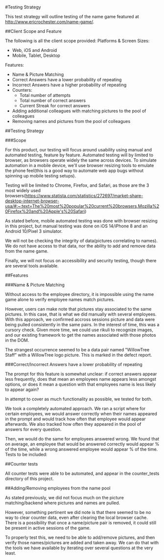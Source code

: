 #Testing Strategy

This test strategy will outline testing of the name game featured at http://www.ericrochester.com/name-game/.

##Client Scope and Feature

The following is all the client scope provided:
Platforms & Screen Sizes:
* Web, iOS and Android
* Mobile, Tablet, Desktop

Features:
* Name & Picture Matching
* Correct Answers have a lower probability of repeating
* Incorrect Answers have a higher probability of repeating
* Counters:
    * Total number of attempts
    * Total number of correct answers
    * Current Streak for correct answers
* Adding additional colleagues with matching pictures to the pool of colleagues
* Removing names and pictures from the pool of colleagues

##Testing Strategy

###Scope

For this product, our testing will focus around usability using manual and automated testing, feature by feature.  Automated testing will by limited to browser, as browsers operate widely the same across devices. To simulate automation in a mobile device, we'll use browser resizing tools to emulate the phone feel(this is a good way to automate web app bugs without spinning up mobile testing setups).

Testing will be limited to Chrome, Firefox, and Safari, as those are the 3 most widely used browsers(https://www.statista.com/statistics/272697/market-share-desktop-internet-browser-usa/#:~:text=The%20most%20popular%20current%20browsers,Mozilla%20Firefox%20and%20Apple's%20Safari)

As stated before, mobile automated testing was done with browser resizing in this project, but manual testing was done on iOS 14/iPhone 8 and an Android 10/Pixel 3 simulator.  

We will not be checking the integrity of data(pictures correlating to names).  We do not have access to that data, nor the ability to add and remove data from the name game.

Finally, we will not focus on accessibility and security testing, though there are several tools available.

##Features

###Name & Picture Matching

Without access to the employee directory, it is impossible using the name game alone to verify employee names match pictures.

However, users can make note that pictures stay associated to the same pictures.  In this case, that is what we did manually with several employees.  With this approach, we confirmed accross sessions picture and data were being pulled consistently in the same pairs.  In the interest of time, this was a cursory check.  Given more time, we could use rikuli to recognize images, and our existing framework to get the names associated with those photos in the DOM.

The strangest occurrence seemed to be a data pair named "WillowTree Staff" with a WillowTree logo picture. This is marked in the defect report.

###Correct/Incorrect Answers have a lower probability of repeating

The prompt for this feature is somewhat unclear: if correct answers appear less frequently, does that mean an employees name appears less amongst options, or does it mean a question with that employees name is less likely to appear again?

In attempt to cover as much functionality as possible, we tested for both.

We took a completely automated approach.  We ran a script where for certain employees, we would answer correctly when their names appeared in the prompt and would track how often that employee would appear afterwards.  We also tracked how often they appeared in the pool of answers for every question.



Then, we would do the same for employees answered wrong. We found that on average, an employee that would be answered correctly would appear % of the time, while a wrong answered employee would appear % of the time. Tests to be included:

##Counter tests

All counter tests were able to be automated, and appear in the counter_tests directory of this project.

##Adding/Removing employees from the name pool

As stated previously, we did not focus much on the picture matching/backend where pictures and names are pulled. 

However, something pertinent we did note is that there seemed to be no way to clear counter data, even after clearing the local browser cache.  There is a possibility that once a name/picture pair is removed, it could still be present in active sessions of the game.

To properly test this, we need to be able to add/remove pictures, and then verify  those names/pictures are added and taken away. We can do that with the tools we have available by iterating over several questions at the very least.


